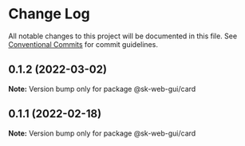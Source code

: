 # Change Log

All notable changes to this project will be documented in this file.
See [Conventional Commits](https://conventionalcommits.org) for commit guidelines.

## 0.1.2 (2022-03-02)

**Note:** Version bump only for package @sk-web-gui/card






## 0.1.1 (2022-02-18)

**Note:** Version bump only for package @sk-web-gui/card
